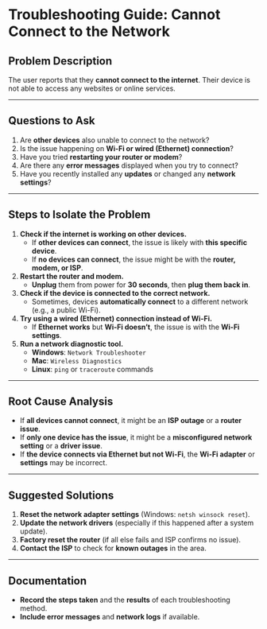 # Troubleshooting Guide: Cannot Connect to the Network

## Problem Description
The user reports that they **cannot connect to the internet**. Their device is not able to access any websites or online services.

---

## Questions to Ask
1. Are **other devices** also unable to connect to the network?
2. Is the issue happening on **Wi-Fi or wired (Ethernet) connection**?
3. Have you tried **restarting your router or modem**?
4. Are there any **error messages** displayed when you try to connect?
5. Have you recently installed any **updates** or changed any **network settings**?

---

## Steps to Isolate the Problem
1. **Check if the internet is working on other devices.**
   - If **other devices can connect**, the issue is likely with **this specific device**.
   - If **no devices can connect**, the issue might be with the **router, modem, or ISP**.
2. **Restart the router and modem.**
   - **Unplug** them from power for **30 seconds**, then **plug them back in**.
3. **Check if the device is connected to the correct network.**
   - Sometimes, devices **automatically connect** to a different network (e.g., a public Wi-Fi).
4. **Try using a wired (Ethernet) connection instead of Wi-Fi.**
   - If **Ethernet works** but **Wi-Fi doesn’t**, the issue is with the **Wi-Fi settings**.
5. **Run a network diagnostic tool.**
   - **Windows**: `Network Troubleshooter`
   - **Mac**: `Wireless Diagnostics`
   - **Linux**: `ping` or `traceroute` commands
   
---

## **Root Cause Analysis**
- If **all devices cannot connect**, it might be an **ISP outage** or a **router issue**.
- If **only one device has the issue**, it might be a **misconfigured network setting** or a **driver issue**.
- If **the device connects via Ethernet but not Wi-Fi**, the **Wi-Fi adapter** or **settings** may be incorrect.

---

## **Suggested Solutions**
1. **Reset the network adapter settings** (Windows: `netsh winsock reset`).
2. **Update the network drivers** (especially if this happened after a system update).
3. **Factory reset the router** (if all else fails and ISP confirms no issue).
4. **Contact the ISP** to check for **known outages** in the area.

---

## **Documentation**
- **Record the steps taken** and the **results** of each troubleshooting method.
- **Include error messages** and **network logs** if available.


